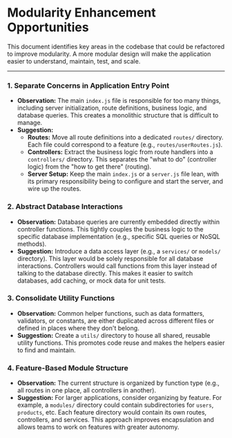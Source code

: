 # Modularity Enhancement Opportunities

This document identifies key areas in the codebase that could be refactored to improve modularity. A more modular design will make the application easier to understand, maintain, test, and scale.

---

### 1. Separate Concerns in Application Entry Point

*   **Observation:** The main `index.js` file is responsible for too many things, including server initialization, route definitions, business logic, and database queries. This creates a monolithic structure that is difficult to manage.
*   **Suggestion:**
    *   **Routes:** Move all route definitions into a dedicated `routes/` directory. Each file could correspond to a feature (e.g., `routes/userRoutes.js`).
    *   **Controllers:** Extract the business logic from route handlers into a `controllers/` directory. This separates the "what to do" (controller logic) from the "how to get there" (routing).
    *   **Server Setup:** Keep the main `index.js` or a `server.js` file lean, with its primary responsibility being to configure and start the server, and wire up the routes.

### 2. Abstract Database Interactions

*   **Observation:** Database queries are currently embedded directly within controller functions. This tightly couples the business logic to the specific database implementation (e.g., specific SQL queries or NoSQL methods).
*   **Suggestion:** Introduce a data access layer (e.g., a `services/` or `models/` directory). This layer would be solely responsible for all database interactions. Controllers would call functions from this layer instead of talking to the database directly. This makes it easier to switch databases, add caching, or mock data for unit tests.

### 3. Consolidate Utility Functions

*   **Observation:** Common helper functions, such as data formatters, validators, or constants, are either duplicated across different files or defined in places where they don't belong.
*   **Suggestion:** Create a `utils/` directory to house all shared, reusable utility functions. This promotes code reuse and makes the helpers easier to find and maintain.

### 4. Feature-Based Module Structure

*   **Observation:** The current structure is organized by function type (e.g., all routes in one place, all controllers in another).
*   **Suggestion:** For larger applications, consider organizing by feature. For example, a `modules/` directory could contain subdirectories for `users`, `products`, etc. Each feature directory would contain its own routes, controllers, and services. This approach improves encapsulation and allows teams to work on features with greater autonomy.